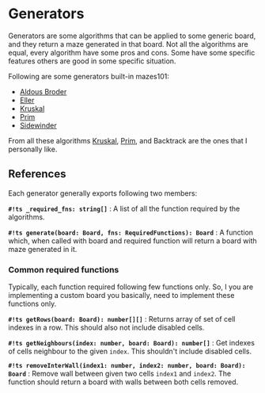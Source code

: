 # Generators

Generators are some algorithms that can be applied to some generic board, and they return a maze generated in that board.
Not all the algorithms are equal, every algorithm have some pros and cons. Some have some specific features others
are good in some specific situation.

Following are some generators built-in mazes101:

* [Aldous Broder](aldousBroder.md)
* [Eller](eller.md)
* [Kruskal](kruskal.md)
* [Prim](prim.md)
* [Sidewinder](sidewinder.md)

From all these algorithms [Kruskal](kruskal.md), [Prim](prim.md), and Backtrack are the ones that I personally like.

## References

Each generator generally exports following two members:

**`#!ts _required_fns: string[]`**
:   A list of all the function required by the algorithms.

**`#!ts generate(board: Board, fns: RequiredFunctions): Board`**
:   A function which, when called with board and required function will return a board with maze generated in it.


### Common required functions

Typically, each function required following few functions only. So, I you are implementing a custom board you basically,
need to implement these functions only.

**`#!ts getRows(board: Board): number[][]`**
:   Returns array of set of cell indexes in a row. This should also not include disabled cells.

**`#!ts getNeighbours(index: number, board: Board): number[]`**
:   Get indexes of cells neighbour to the given `index`. This shouldn't include disabled cells. 

**`#!ts removeInterWall(index1: number, index2: number, board: Board): Board`**
:   Remove wall between given two cells `index1` and `index2`.
    The function should return a board with walls between both cells removed.
